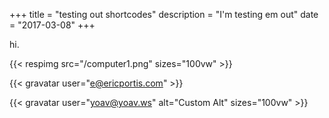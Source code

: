 +++
title = "testing out shortcodes"
description = "I'm testing em out"
date = "2017-03-08"
+++

hi.

{{< respimg src="/computer1.png" sizes="100vw" >}}

{{< gravatar user="e@ericportis.com" >}}

{{< gravatar user="yoav@yoav.ws" alt="Custom Alt" sizes="100vw" >}}
